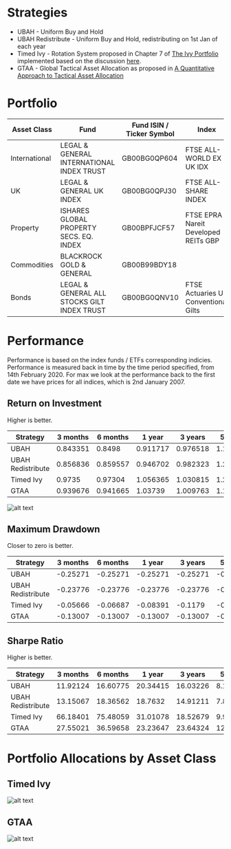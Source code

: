 # Strategies

* UBAH - Uniform Buy and Hold
* UBAH Redistribute - Uniform Buy and Hold, redistributing on 1st Jan of each year
* Timed Ivy - Rotation System proposed in Chapter 7 of [The Ivy Portfolio](https://books.google.co.uk/books/about/The_Ivy_Portfolio.html?id=DP_YREBTXREC&redir_esc=y) implemented based on the discussion [here](https://www.stopsaving.com/how-harvard-and-yale-invest/).
* GTAA - Global Tactical Asset Allocation as proposed in [A Quantitative Approach to Tactical Asset Allocation
](https://poseidon01.ssrn.com/delivery.php?ID=276073029008000083007122114088076120022037040029059051090103083007005091075067077077038055005012119033032068009088005064103126055081044083067125127028086097081026060017015031091105004107003127021113004123018086102115092104024121115127064064118029074&EXT=pdf)

# Portfolio

| Asset Class   | Fund                                        | Fund ISIN / Ticker Symbol | Index                                | Index ISIN    |
|---------------|---------------------------------------------|---------------------------|--------------------------------------|---------------|
| International | LEGAL & GENERAL INTERNATIONAL INDEX TRUST   | GB00BG0QP604              | FTSE ALL-WORLD EX UK IDX             | FTAWXUKSP:FSI |
| UK            | LEGAL & GENERAL UK INDEX                    | GB00BG0QPJ30              | FTSE ALL-SHARE INDEX                 | FTASXS:FSI    |
| Property      | ISHARES GLOBAL PROPERTY SECS. EQ. INDEX     | GB00BPFJCF57              | FTSE EPRA Nareit Developed REITs GBP | FTERGLS:FSI   |
| Commodities   | BLACKROCK GOLD & GENERAL                | GB00B99BDY18                      |             |       |
| Bonds         | LEGAL & GENERAL ALL STOCKS GILT INDEX TRUST | GB00BG0QNV10              | FTSE Actuaries UK Conventional Gilts | BG05:FSI      |

# Performance

Performance is based on the index funds / ETFs corresponding indicies. Performance is measured back in time by the time period
specified, from 14th February 2020. For max we look at the performance back to the first date we have prices for
all indices, which is 2nd January 2007.

## Return on Investment

Higher is better.

| Strategy          | 3 months | 6 months | 1 year   | 3 years  | 5 years  | Max      |
|-------------------|----------|----------|----------|----------|----------|----------|
| UBAH              | 0.843351 | 0.8498   | 0.911717 | 0.976518 | 1.17665  | 1.451772 |
| UBAH Redistribute | 0.856836 | 0.859557 | 0.946702 | 0.982323 | 1.218608 | 1.416269 |
| Timed Ivy         | 0.9735   | 0.97304  | 1.056365 | 1.030815 | 1.291307 | 1.37176  |
| GTAA              | 0.939676 | 0.941665 | 1.03739  | 1.009763 | 1.134197 | 1.283414 |

![alt text](https://github.com/KieranLitschel/PortfolioBacktesting/blob/master/Historical%20Prices/Results/Returns.png "Return on Investment Graph")

## Maximum Drawdown

Closer to zero is better.

| Strategy          | 3 months | 6 months | 1 year   | 3 years  | 5 years  | Max      |
|-------------------|----------|----------|----------|----------|----------|----------|
| UBAH              | -0.25271 | -0.25271 | -0.25271 | -0.25271 | -0.25271 | -0.25271 |
| UBAH Redistribute | -0.23776 | -0.23776 | -0.23776 | -0.23776 | -0.23776 | -0.23776 |
| Timed Ivy         | -0.05666 | -0.06687 | -0.08391 | -0.1179  | -0.16947 | -0.17852 |
| GTAA              | -0.13007 | -0.13007 | -0.13007 | -0.13007 | -0.13007 | -0.13007 |

## Sharpe Ratio

Higher is better.

| Strategy          | 3 months | 6 months | 1 year   | 3 years  | 5 years  | Max      |
|-------------------|----------|----------|----------|----------|----------|----------|
| UBAH              | 11.92124 | 16.60775 | 20.34415 | 16.03226 | 8.182127 | 5.221985 |
| UBAH Redistribute | 13.15067 | 18.36562 | 18.7632  | 14.91211 | 7.808948 | 5.527563 |
| Timed Ivy         | 66.18401 | 75.48059 | 31.01078 | 18.52679 | 9.916979 | 5.952432 |
| GTAA              | 27.55021 | 36.59658 | 23.23647 | 23.64324 | 12.75924 | 8.275721 |

# Portfolio Allocations by Asset Class

## Timed Ivy

![alt text](https://github.com/KieranLitschel/PortfolioBacktesting/blob/master/Historical%20Prices/Results/Timed%20Ivy%20Allocations.png "Portfolio allocation % in each asset class for Timed Ivy")

## GTAA

![alt text](https://github.com/KieranLitschel/PortfolioBacktesting/blob/master/Historical%20Prices/Results/GTAA%20Allocations.png "Portfolio allocation % in each asset class for GTAA")